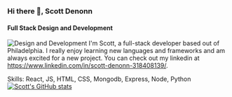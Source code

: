 ### Hi there 👋, Scott Denonn
#### Full Stack Design and Development
![Design and Development](./Seagate/your-header-image-name.png)
I'm Scott, a full-stack developer based out of Philadelphia. I really enjoy learning new languages and frameworks and am always excited for a new project. You can check out my linkedin at https://www.linkedin.com/in/scott-denonn-318408139/.

Skills: React, JS, HTML, CSS, Mongodb, Express, Node, Python
[![Scott's GitHub stats](https://github-readme-stats.vercel.app/api?username=scottd988)](https://github.com/scottd988/github-readme-stats)

<!--
**scottd988/scottd988** is a ✨ _special_ ✨ repository because its `README.md` (this file) appears on your GitHub profile.

Here are some ideas to get you started:

- 🔭 I’m currently working on ...
- 🌱 I’m currently learning ...
- 👯 I’m looking to collaborate on ...
- 🤔 I’m looking for help with ...
- 💬 Ask me about ...
- 📫 How to reach me: ...
- 😄 Pronouns: ...
- ⚡ Fun fact: ...
-->
